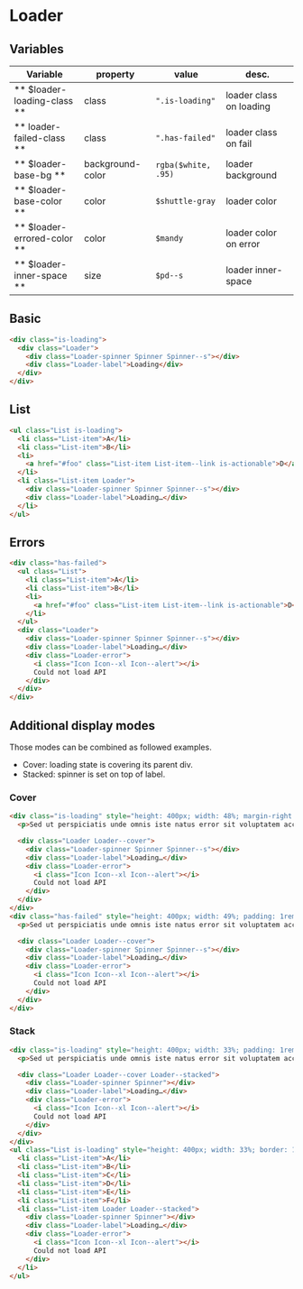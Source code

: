 # Loader

## Variables

| Variable                    | property         | value               | desc.                   |
|-----------------------------|------------------|---------------------|-------------------------|
| ** $loader-loading-class ** | class            | `".is-loading"`     | loader class on loading |
| ** loader-failed-class **   | class            | `".has-failed"`     | loader class on fail    |
| ** $loader-base-bg **       | background-color | `rgba($white, .95)` | loader background       |
| ** $loader-base-color **    | color            | `$shuttle-gray`     | loader color            |
| ** $loader-errored-color ** | color            | `$mandy`            | loader color on error   |
| ** $loader-inner-space **   | size             | `$pd--s`            | loader inner-space      |



## Basic

```html
<div class="is-loading">
  <div class="Loader">
    <div class="Loader-spinner Spinner Spinner--s"></div>
    <div class="Loader-label">Loading</div>
  </div>
</div>
```

## List

```html
<ul class="List is-loading">
  <li class="List-item">A</li>
  <li class="List-item">B</li>
  <li>
    <a href="#foo" class="List-item List-item--link is-actionable">D</a>
  </li>
  <li class="List-item Loader">
    <div class="Loader-spinner Spinner Spinner--s"></div>
    <div class="Loader-label">Loading…</div>
  </li>
</ul>
```

## Errors

```html
<div class="has-failed">
  <ul class="List">
    <li class="List-item">A</li>
    <li class="List-item">B</li>
    <li>
      <a href="#foo" class="List-item List-item--link is-actionable">D</a>
    </li>
  </ul>
  <div class="Loader">
    <div class="Loader-spinner Spinner Spinner--s"></div>
    <div class="Loader-label">Loading…</div>
    <div class="Loader-error">
      <i class="Icon Icon--xl Icon--alert"></i>
      Could not load API
    </div>
  </div>
</div>
```


## Additional display modes

Those modes can be combined as followed examples.
* Cover: loading state is covering its parent div.
* Stacked: spinner is set on top of label.


### Cover

```html
<div class="is-loading" style="height: 400px; width: 48%; margin-right: 1rem; padding: 1rem; border: 1px solid #d5d9da; overflow: hidden; display: inline-block;">
  <p>Sed ut perspiciatis unde omnis iste natus error sit voluptatem accusantium doloremque laudantium, totam rem aperiam, eaque ipsa quae ab illo inventore veritatis et quasi architecto beatae vitae dicta sunt explicabo. Nemo enim ipsam voluptatem quia voluptas sit aspernatur aut odit aut fugit, sed quia consequuntur magni dolores eos qui ratione voluptatem sequi nesciunt. Neque porro quisquam est, qui dolorem ipsum quia dolor sit amet, consectetur, adipisci velit, sed quia non numquam eius modi tempora incidunt ut labore et dolore magnam aliquam quaerat voluptatem.</p>

  <div class="Loader Loader--cover">
    <div class="Loader-spinner Spinner Spinner--s"></div>
    <div class="Loader-label">Loading…</div>
    <div class="Loader-error">
      <i class="Icon Icon--xl Icon--alert"></i>
      Could not load API
    </div>
  </div>
</div>
<div class="has-failed" style="height: 400px; width: 49%; padding: 1rem; border: 1px solid #d5d9da; overflow: hidden; display: inline-block;">
  <p>Sed ut perspiciatis unde omnis iste natus error sit voluptatem accusantium doloremque laudantium, totam rem aperiam, eaque ipsa quae ab illo inventore veritatis et quasi architecto beatae vitae dicta sunt explicabo. Nemo enim ipsam voluptatem quia voluptas sit aspernatur aut odit aut fugit, sed quia consequuntur magni dolores eos qui ratione voluptatem sequi nesciunt. Neque porro quisquam est, qui dolorem ipsum quia dolor sit amet, consectetur, adipisci velit, sed quia non numquam eius modi tempora incidunt ut labore et dolore magnam aliquam quaerat voluptatem.</p>

  <div class="Loader Loader--cover">
    <div class="Loader-spinner Spinner Spinner--s"></div>
    <div class="Loader-label">Loading…</div>
    <div class="Loader-error">
      <i class="Icon Icon--xl Icon--alert"></i>
      Could not load API
    </div>
  </div>
</div>
```

### Stack

```html
<div class="is-loading" style="height: 400px; width: 33%; padding: 1rem; border: 1px solid #d5d9da; overflow: hidden; display: inline-block;">
  <p>Sed ut perspiciatis unde omnis iste natus error sit voluptatem accusantium doloremque laudantium, totam rem aperiam, eaque ipsa quae ab illo inventore veritatis et quasi architecto beatae vitae dicta sunt explicabo. Nemo enim ipsam voluptatem quia voluptas sit aspernatur aut odit aut fugit, sed quia consequuntur magni dolores eos qui ratione voluptatem sequi nesciunt. Neque porro quisquam est, qui dolorem ipsum quia dolor sit amet, consectetur, adipisci velit, sed quia non numquam eius modi tempora incidunt ut labore et dolore magnam aliquam quaerat voluptatem. Ut enim ad minima veniam, quis nostrum exercitationem ullam corporis suscipit laboriosam, nisi ut aliquid ex ea commodi consequatur? Quis autem vel eum iure reprehenderit qui in ea voluptate velit esse quam nihil molestiae consequatur, vel illum qui dolorem eum fugiat quo voluptas nulla pariatur?</p>

  <div class="Loader Loader--cover Loader--stacked">
    <div class="Loader-spinner Spinner"></div>
    <div class="Loader-label">Loading…</div>
    <div class="Loader-error">
      <i class="Icon Icon--xl Icon--alert"></i>
      Could not load API
    </div>
  </div>
</div>
<ul class="List is-loading" style="height: 400px; width: 33%; border: 1px solid #d5d9da; border-top: 0; overflow: hidden; display: inline-block;">
  <li class="List-item">A</li>
  <li class="List-item">B</li>
  <li class="List-item">C</li>
  <li class="List-item">D</li>
  <li class="List-item">E</li>
  <li class="List-item">F</li>
  <li class="List-item Loader Loader--stacked">
    <div class="Loader-spinner Spinner"></div>
    <div class="Loader-label">Loading…</div>
    <div class="Loader-error">
      <i class="Icon Icon--xl Icon--alert"></i>
      Could not load API
    </div>
  </li>
</ul>
```
